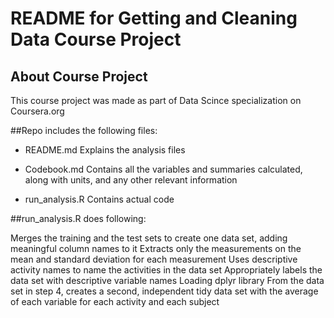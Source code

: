 # README for Getting and Cleaning Data Course Project

## About Course Project

This course project was made as part of Data Scince specialization on Coursera.org


##Repo includes the following files:

- README.md
Explains the analysis files

- Codebook.md
Contains all the variables and summaries calculated, along with units, and any other relevant information

- run_analysis.R
Contains actual code

##run_analysis.R does following:

Merges the training and the test sets to create one data set, adding meaningful column names to it
Extracts only the measurements on the mean and standard deviation for each measurement
Uses descriptive activity names to name the activities in the data set
Appropriately labels the data set with descriptive variable names
Loading dplyr library
From the data set in step 4, creates a second, independent tidy data set with the average of each variable for each activity and each subject
